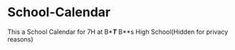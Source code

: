 # School-Calendar
This a School Calendar for 7H at B****T*** B**s High School(Hidden for privacy reasons)
